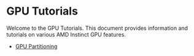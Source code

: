 # GPU Tutorials

Welcome to the GPU Tutorials. This document provides information and tutorials on various AMD Instinct GPU features.

- [GPU Partitioning](./gpu-partition.md)
